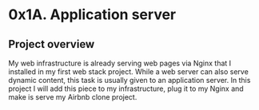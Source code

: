 # 0x1A. Application server

## Project overview
My web infrastructure is already serving web pages via Nginx that I installed in my first web stack project. While a web server can also serve dynamic content, this task is usually given to an application server. In this project I will add this piece to my infrastructure, plug it to my Nginx and make is serve my Airbnb clone project.
